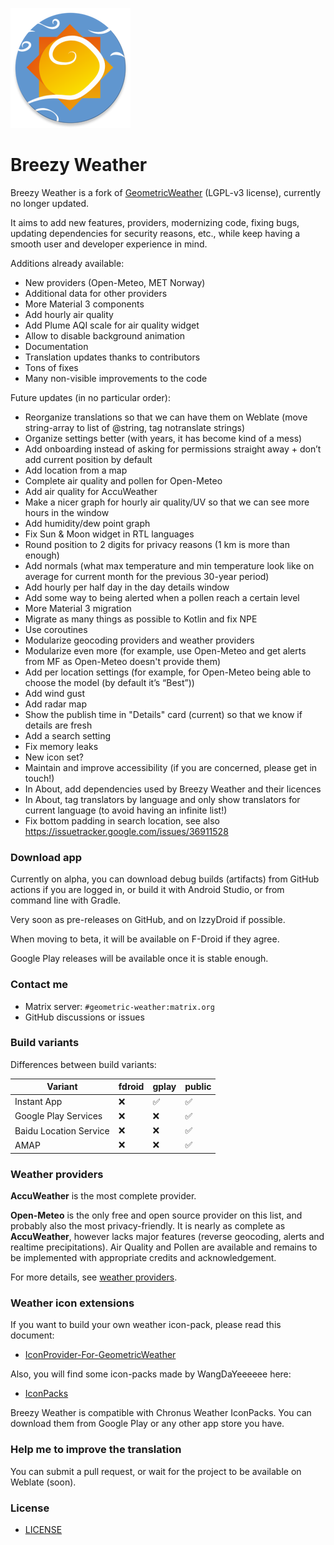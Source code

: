 ![Breezy Weather icon](app/src/main/res/mipmap-xxxhdpi/ic_launcher_round.png)

# Breezy Weather

Breezy Weather is a fork of [GeometricWeather](https://github.com/WangDaYeeeeee/GeometricWeather) (LGPL-v3 license), currently no longer updated.

It aims to add new features, providers, modernizing code, fixing bugs, updating dependencies for security reasons, etc., while keep having a smooth user and developer experience in mind.

Additions already available:
* New providers (Open-Meteo, MET Norway)
* Additional data for other providers
* More Material 3 components
* Add hourly air quality
* Add Plume AQI scale for air quality widget
* Allow to disable background animation
* Documentation
* Translation updates thanks to contributors
* Tons of fixes
* Many non-visible improvements to the code

Future updates (in no particular order):
* Reorganize translations so that we can have them on Weblate (move string-array to list of @string, tag notranslate strings)
* Organize settings better (with years, it has become kind of a mess)
* Add onboarding instead of asking for permissions straight away + don’t add current position by default
* Add location from a map
* Complete air quality and pollen for Open-Meteo
* Add air quality for AccuWeather
* Make a nicer graph for hourly air quality/UV so that we can see more hours in the window
* Add humidity/dew point graph
* Fix Sun & Moon widget in RTL languages
* Round position to 2 digits for privacy reasons (1 km is more than enough)
* Add normals (what max temperature and min temperature look like on average for current month for the previous 30-year period)
* Add hourly per half day in the day details window
* Add some way to being alerted when a pollen reach a certain level
* More Material 3 migration
* Migrate as many things as possible to Kotlin and fix NPE
* Use coroutines
* Modularize geocoding providers and weather providers
* Modularize even more (for example, use Open-Meteo and get alerts from MF as Open-Meteo doesn't provide them)
* Add per location settings (for example, for Open-Meteo being able to choose the model (by default it’s “Best”))
* Add wind gust
* Add radar map
* Show the publish time in "Details" card (current) so that we know if details are fresh
* Add a search setting
* Fix memory leaks
* New icon set?
* Maintain and improve accessibility (if you are concerned, please get in touch!)
* In About, add dependencies used by Breezy Weather and their licences
* In About, tag translators by language and only show translators for current language (to avoid having an infinite list!)
* Fix bottom padding in search location, see also https://issuetracker.google.com/issues/36911528


### Download app
Currently on alpha, you can download debug builds (artifacts) from GitHub actions if you are logged in, or build it with Android Studio, or from command line with Gradle.

Very soon as pre-releases on GitHub, and on IzzyDroid if possible.

When moving to beta, it will be available on F-Droid if they agree.

Google Play releases will be available once it is stable enough.


### Contact me
* Matrix server: `#geometric-weather:matrix.org`
* GitHub discussions or issues


### Build variants
Differences between build variants:

| Variant                | fdroid | gplay | public |
|------------------------|--------|-------|--------|
| Instant App            | ❌      | ✅     | ✅      |
| Google Play Services   | ❌      | ❌     | ✅      |
| Baidu Location Service | ❌      | ❌     | ✅      |
| AMAP                   | ❌      | ❌     | ✅      |


### Weather providers

**AccuWeather** is the most complete provider.

**Open-Meteo** is the only free and open source provider on this list, and probably also the most privacy-friendly. It is nearly as complete as **AccuWeather**, however lacks major features (reverse geocoding, alerts and realtime precipitations). Air Quality and Pollen are available and remains to be implemented with appropriate credits and acknowledgement.

For more details, see [weather providers](PROVIDERS.md).

### Weather icon extensions
If you want to build your own weather icon-pack, please read this document:
* [IconProvider-For-GeometricWeather](https://github.com/WangDaYeeeeee/IconProvider-For-GeometricWeather)

Also, you will find some icon-packs made by WangDaYeeeeee here:
* [IconPacks](https://github.com/WangDaYeeeeee/IconProvider-For-GeometricWeather/tree/master/apk)

Breezy Weather is compatible with Chronus Weather IconPacks. You can download them from Google Play or any other app store you have.

### Help me to improve the translation
You can submit a pull request, or wait for the project to be available on Weblate (soon).

### License
* [LICENSE](/LICENSE)
